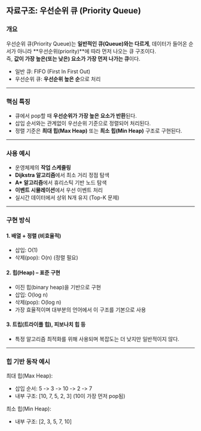 ## 자료구조: 우선순위 큐 (Priority Queue)

### 개요

우선순위 큐(Priority Queue)는 **일반적인 큐(Queue)와는 다르게**, 데이터가 들어온 순서가 아니라 **우선순위(priority)**에 따라 먼저 나오는 큐 구조이다.  
즉, **값이 가장 높은(또는 낮은) 요소가 가장 먼저 나가는 큐**이다.

- 일반 큐: FIFO (First In First Out)
- 우선순위 큐: **우선순위 높은 순**으로 처리

---

### 핵심 특징

- 큐에서 pop할 때 **우선순위가 가장 높은 요소가 반환**된다.
- 삽입 순서와는 관계없이 우선순위 기준으로 정렬되어 처리된다.
- 정렬 기준은 **최대 힙(Max Heap)** 또는 **최소 힙(Min Heap)** 구조로 구현된다.

---

### 사용 예시

- 운영체제의 **작업 스케줄링**
- **Dijkstra 알고리즘**에서 최소 거리 정점 탐색
- **A\* 알고리즘**에서 휴리스틱 기반 노드 탐색
- **이벤트 시뮬레이션**에서 우선 이벤트 처리
- 실시간 데이터에서 상위 N개 유지 (Top-K 문제)

---

### 구현 방식

#### 1. 배열 + 정렬 (비효율적)

- 삽입: O(1)
- 삭제(pop): O(n) (정렬 필요)

#### 2. 힙(Heap) – 표준 구현

- 이진 힙(binary heap)을 기반으로 구현
- 삽입: O(log n)
- 삭제(pop): O(log n)
- 가장 효율적이며 대부분의 언어에서 이 구조를 기본으로 사용

#### 3. 트립(트라이플 힙), 피보나치 힙 등

- 특정 알고리즘 최적화를 위해 사용되며 복잡도는 더 낮지만 일반적이지 않다.

---

### 힙 기반 동작 예시

최대 힙(Max Heap):

- 삽입 순서: 5 -> 3 -> 10 -> 2 -> 7
- 내부 구조: [10, 7, 5, 2, 3] (10이 가장 먼저 pop됨)

최소 힙(Min Heap):

- 내부 구조: [2, 3, 5, 7, 10]

